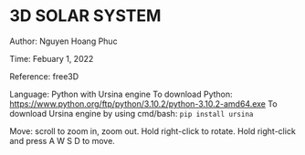 # 3D SOLAR SYSTEM

Author: Nguyen Hoang Phuc

Time: Febuary 1, 2022

Reference: free3D

Language: Python with Ursina engine
  To download Python: https://www.python.org/ftp/python/3.10.2/python-3.10.2-amd64.exe
  To download Ursina engine by using cmd/bash: `pip install ursina`

Move: scroll to zoom in, zoom out. Hold right-click to rotate. Hold right-click and press A W S D to move.
